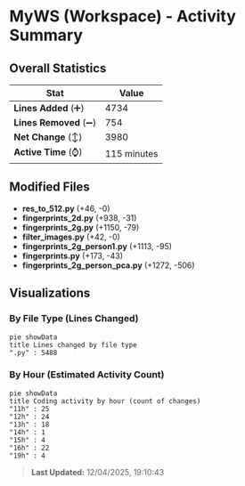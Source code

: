 # MyWS (Workspace) - Activity Summary 

## Overall Statistics

| Stat                   | Value                                                             |
| ---------------------- | ----------------------------------------------------------------- |
| **Lines Added** (➕)   | 4734                                          |
| **Lines Removed** (➖) | 754                                        |
| **Net Change** (↕)    | 3980                |
| **Active Time** (⌚)   | 115 minutes |


## Modified Files
- **res_to_512.py** (+46, -0)
- **fingerprints_2d.py** (+938, -31)
- **fingerprints_2g.py** (+1150, -79)
- **filter_images.py** (+42, -0)
- **fingerprints_2g_person1.py** (+1113, -95)
- **fingerprints.py** (+173, -43)
- **fingerprints_2g_person_pca.py** (+1272, -506)

## Visualizations

### By File Type (Lines Changed)

```mermaid
pie showData
title Lines changed by file type
".py" : 5488
```

### By Hour (Estimated Activity Count)

```mermaid
pie showData
title Coding activity by hour (count of changes)
"11h" : 25
"12h" : 24
"13h" : 18
"14h" : 1
"15h" : 4
"16h" : 22
"19h" : 4
```


> **Last Updated:** 12/04/2025, 19:10:43